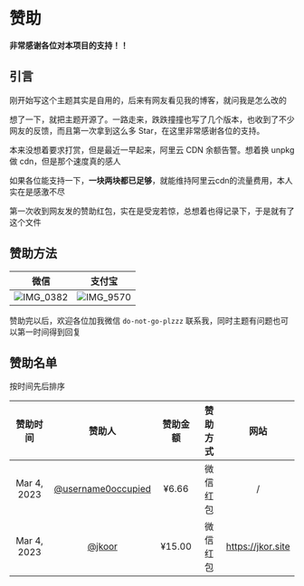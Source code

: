 # 赞助

**非常感谢各位对本项目的支持！！**

## 引言

刚开始写这个主题其实是自用的，后来有网友看见我的博客，就问我是怎么改的

想了一下，就把主题开源了。一路走来，跌跌撞撞也写了几个版本，也收到了不少网友的反馈，而且第一次拿到这么多 Star，在这里非常感谢各位的支持。

本来没想着要求打赏，但是最近一早起来，阿里云 CDN 余额告警。想着换 unpkg 做 cdn，但是那个速度真的感人

如果各位能支持一下，**一块两块都已足够**，就能维持阿里云cdn的流量费用，本人实在是感激不尽

第一次收到网友发的赞助红包，实在是受宠若惊，总想着也得记录下，于是就有了这个文件

## 赞助方法

微信             |  支付宝
:-------------------------:|:-------------------------:
![IMG_0382](https://user-images.githubusercontent.com/68590232/223455834-d2e5ab6e-9d75-4bbf-adfb-2c519d6b4582.JPG)  |  ![IMG_9570](https://user-images.githubusercontent.com/68590232/223455849-64630c09-476e-4875-8ee9-cdcf24e197a4.JPG)




赞助完以后，欢迎各位加我微信 `do-not-go-plzzz` 联系我，同时主题有问题也可以第一时间得到回复

## 赞助名单

按时间先后排序

|  赞助时间   |                           赞助人                           | 赞助金额 | 赞助方式 |       网站        |
| :---------: | :--------------------------------------------------------: | :------: | :------: | :---------------: |
| Mar 4, 2023 | [@username0occupied](https://github.com/username0occupied) |  ¥6.66   | 微信红包 |         /         |
| Mar 4, 2023 |             [@jkoor](https://github.com/jkoor)             |  ¥15.00  | 微信红包 | https://jkor.site |

